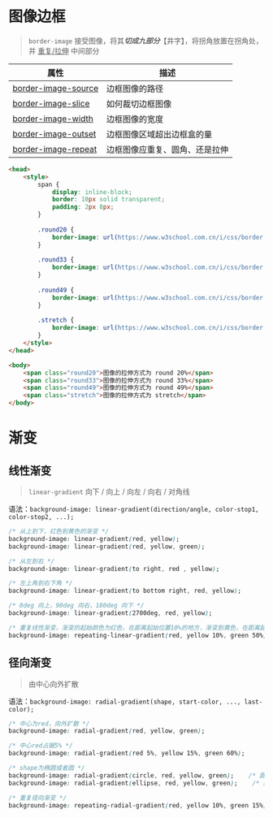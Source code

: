 # 图像边框
>`border-image` 接受图像，将其***切成九部分***【井字】，将拐角放置在拐角处，并 <u>重复/拉伸</u> 中间部分

| 属性 | 描述 |
| ---- | ---- |
| [border-image-source](https://www.w3school.com.cn/cssref/pr_border-image-source.asp "CSS border-image-source Property") | 边框图像的路径 |
| [border-image-slice](https://www.w3school.com.cn/cssref/pr_border-image-slice.asp "CSS border-image-slice Property") | 如何裁切边框图像 |
| [border-image-width](https://www.w3school.com.cn/cssref/pr_border-image-width.asp "CSS border-image-width Property") | 边框图像的宽度 |
| [border-image-outset](https://www.w3school.com.cn/cssref/pr_border-image-outset.asp "CSS border-image-outset Property") | 边框图像区域超出边框盒的量 |
| [border-image-repeat](https://www.w3school.com.cn/cssref/pr_border-image-repeat.asp "CSS border-image-repeat Property") | 边框图像应重复、圆角、还是拉伸 |

```html
<head>
	<style>
		span {
			display: inline-block;
			border: 10px solid transparent;
			padding: 2px 8px;
		}
		
		.round20 {
			border-image: url(https://www.w3school.com.cn/i/css/border.png) 20% round;
		}
		
		.round33 {
			border-image: url(https://www.w3school.com.cn/i/css/border.png) 33% round;
		}
		
		.round49 {
			border-image: url(https://www.w3school.com.cn/i/css/border.png) 49% round;
		}
		
		.stretch {
			border-image: url(https://www.w3school.com.cn/i/css/border.png) 30 stretch;
		}
	</style>
</head>

<body>
	<span class="round20">图像的拉伸方式为 round 20%</span>
	<span class="round33">图像的拉伸方式为 round 33%</span>
	<span class="round49">图像的拉伸方式为 round 49%</span>
	<span class="stretch">图像的拉伸方式为 stretch</span>
</body>
```

# 渐变
## 线性渐变
>`linear-gradient` 向下 / 向上 / 向左 / 向右 / 对角线

语法：`background-image: linear-gradient(direction/angle, color-stop1, color-stop2, ...);`

```css
/* 从上到下，红色到黄色的渐变 */
background-image: linear-gradient(red, yellow);
background-image: linear-gradient(red, yellow, green);

/* 从左到右 */
background-image: linear-gradient(to right, red , yellow);

/* 左上角到右下角 */
background-image: linear-gradient(to bottom right, red, yellow);

/* 0deg 向上，90deg 向右，180deg 向下 */
background-image: linear-gradient(2700deg, red, yellow);

/* 重复线性渐变，渐变的起始颜色为红色，在距离起始位置10%的地方，渐变到黄色，在距离起始位置50%的地方，渐变到绿色 */
background-image: repeating-linear-gradient(red, yellow 10%, green 50%);
```

## 径向渐变
>由中心向外扩散

语法：`background-image: radial-gradient(shape, start-color, ..., last-color);`

```css
/* 中心为red，向外扩散 */
background-image: radial-gradient(red, yellow, green);

/* 中心red占据5% */
background-image: radial-gradient(red 5%, yellow 15%, green 60%);

/* shape为椭圆或者圆 */
background-image: radial-gradient(circle, red, yellow, green);    /* 圆 */
background-image: radial-gradient(ellipse, red, yellow, green);    /* 默认为椭圆 */

/* 重复径向渐变 */
background-image: repeating-radial-gradient(red, yellow 10%, green 15%);
```


































